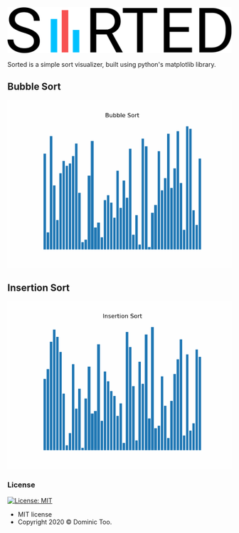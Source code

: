<img src="./media/sorted.svg" />

Sorted is a simple sort visualizer, built using python's matplotlib library.

## Bubble Sort

<img src="./media/Bubble.gif" />

## Insertion Sort

<img src="./media/Insertion.gif" />

### License
[![License: MIT](https://img.shields.io/badge/License-MIT-yellow.svg)](https://opensource.org/licenses/MIT)

- MIT license
- Copyright 2020 © Dominic Too.
